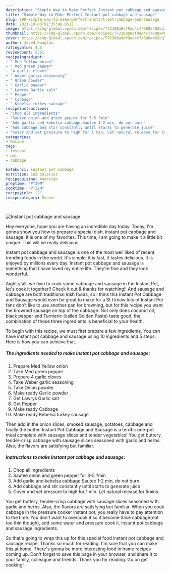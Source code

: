 ```yaml
---
description: "Simple Way to Make Perfect Instant pot cabbage and sausage"
title: "Simple Way to Make Perfect Instant pot cabbage and sausage"
slug: 890-simple-way-to-make-perfect-instant-pot-cabbage-and-sausage
date: 2021-10-03T01:35:49.651Z
image: https://img-global.cpcdn.com/recipes/772308a9df9ad4c7/680x482cq70/instant-pot-cabbage-and-sausage-recipe-main-photo.jpg
thumbnail: https://img-global.cpcdn.com/recipes/772308a9df9ad4c7/680x482cq70/instant-pot-cabbage-and-sausage-recipe-main-photo.jpg
cover: https://img-global.cpcdn.com/recipes/772308a9df9ad4c7/680x482cq70/instant-pot-cabbage-and-sausage-recipe-main-photo.jpg
author: Jared Douglas
ratingvalue: 4.5
reviewcount: 5361
recipeingredient:
- " Med Yellow onion"
- " Med green pepper"
- "4 garlic cloves"
- " Weber garlic seasoning"
- " Onion powder"
- " Garlic powder"
- " Lawrys Garlic salt"
- " Pepper"
- " Cabbage"
- " Kebelsa turkey sausage"
recipeinstructions:
- "Chop all ingredients"
- "Sautee onion and green pepper for 3-5 ?min"
- "Add garlic and kebelsa cabbage.Sautee 1-2 min, do not burn"
- "Add cabbage and stir constantly until starts to generate juice"
- "Cover and set pressure to high for 1 min. Let natural release for 5mins."
categories:
- Recipe
tags:
- instant
- pot
- cabbage

katakunci: instant pot cabbage 
nutrition: 162 calories
recipecuisine: American
preptime: "PT39M"
cooktime: "PT32M"
recipeyield: "2"
recipecategory: Dinner

---
```



![Instant pot cabbage and sausage](https://img-global.cpcdn.com/recipes/772308a9df9ad4c7/680x482cq70/instant-pot-cabbage-and-sausage-recipe-main-photo.jpg)

Hey everyone, hope you are having an incredible day today. Today, I'm gonna show you how to prepare a special dish, instant pot cabbage and sausage. It is one of my favorites. This time, I am going to make it a little bit unique. This will be really delicious.

Instant pot cabbage and sausage is one of the most well liked of recent trending foods in the world. It's simple, it is fast, it tastes delicious. It is enjoyed by millions every day. Instant pot cabbage and sausage is something that I have loved my entire life. They're fine and they look wonderful.

Aight y&#39;all, we fixin to cook some cabbage and sausage in the Instant Pot, let&#39;s cook it together!! Check it out &amp; thanks for watching!! And sausage and cabbage are both traditional Irish foods, so I think this Instant Pot Cabbage and Sausage would even be great to make for a St I know lots of Instant Pot fans don&#39;t like to use another pan for browning, but for this recipe you want the browned sausage on top of the cabbage. Not only does coconut oil, black pepper and Turmeric (called Golden Paste) taste good, the combination of those three ingredients is beneficial to your health.


To begin with this recipe, we must first prepare a few ingredients. You can have instant pot cabbage and sausage using 10 ingredients and 5 steps. Here is how you can achieve that.

<!--inarticleads1-->

##### The ingredients needed to make Instant pot cabbage and sausage:

1. Prepare  Med Yellow onion
1. Take  Med green pepper
1. Prepare 4 garlic cloves
1. Take  Weber garlic seasoning
1. Take  Onion powder
1. Make ready  Garlic powder
1. Get  Lawrys Garlic salt
1. Get  Pepper
1. Make ready  Cabbage
1. Make ready  Kebelsa turkey sausage


Then add in the onion slices, smoked sausage, potatoes, cabbage and finally the butter. Instant Pot Cabbage and Sausage is a terrific one-pot meal complete with sausage slices and tender vegetables! You get buttery, tender-crisp cabbage with sausage slices seasoned with garlic and herbs. Also, the flavors are satisfying but familiar. 

<!--inarticleads2-->

##### Instructions to make Instant pot cabbage and sausage:

1. Chop all ingredients
1. Sautee onion and green pepper for 3-5 ?min
1. Add garlic and kebelsa cabbage.Sautee 1-2 min, do not burn
1. Add cabbage and stir constantly until starts to generate juice
1. Cover and set pressure to high for 1 min. Let natural release for 5mins.


You get buttery, tender-crisp cabbage with sausage slices seasoned with garlic and herbs. Also, the flavors are satisfying but familiar. When you cook cabbage in the pressure cooker instant pot, you really have to pay attention to the time. You don&#39;t want to overcook it so it become Slice cabbage(not too thin though), add some water and pressure cook it. Instant pot cabbage and sausage ingredients. 

So that's going to wrap this up for this special food instant pot cabbage and sausage recipe. Thanks so much for reading. I'm sure that you can make this at home. There's gonna be more interesting food in home recipes coming up. Don't forget to save this page in your browser, and share it to your family, colleague and friends. Thank you for reading. Go on get cooking!
